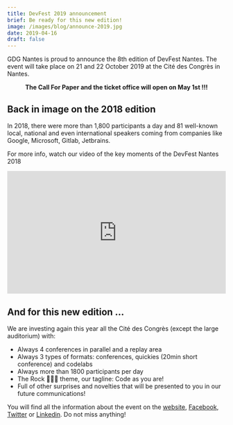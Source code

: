 ```yaml
---
title: DevFest 2019 announcement
brief: Be ready for this new edition!
image: /images/blog/announce-2019.jpg
date: 2019-04-16
draft: false
---
```


GDG Nantes is proud to announce the 8th edition of DevFest Nantes. The event will take place on 21 and 22 October 2019 at the Cité des Congrès in Nantes.

**<div style="text-align: center;">The Call For Paper and the ticket office will open on May 1st !!!</div>**

## Back in image on the 2018 edition

In 2018, there were more than 1,800 participants a day and 81 well-known local, national and even international speakers coming from companies like Google, Microsoft, Gitlab, Jetbrains.

For more info, watch our video of the key moments of the DevFest Nantes 2018

<div style="position: relative; padding-bottom: 56.25%; height: 0; overflow: hidden;">
    <iframe src="https://www.youtube.com/embed/BMI5lxkoanc" frameborder="0" allow="accelerometer; autoplay; encrypted-media; gyroscope; picture-in-picture" allowfullscreen style="position: absolute; top: 0; left: 0; width: 100%; height: 100%; border:0;"></iframe>
</div>

## And for this new edition ...

We are investing again this year all the Cité des Congrès (except the large auditorium) with:

- Always 4 conferences in parallel and a replay area
- Always 3 types of formats: conferences, quickies (20min short conference) and codelabs
- Always more than 1800 participants per day
- The Rock 🎸🎶🤘 theme, our tagline: Code as you are!
- Full of other surprises and novelties that will be presented to you in our future communications!

You will find all the information about the event on the [website](https://devfest2019.gdgnantes.com/), [Facebook](https://www.facebook.com/gdgnantes), [Twitter](https://twitter.com/gdgnantes) or [Linkedin](https://www.linkedin.com/in/gdg-nantes). Do not miss anything!
